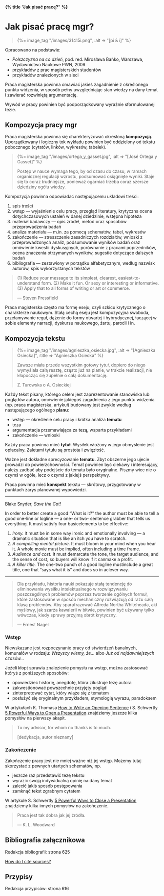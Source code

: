 #### {% title "Jak pisać pracę?" %}

# Jak pisać pracę mgr?

<blockquote>
{%= image_tag "/images/31415i.png", :alt => "[pi &amp; i]" %}
</blockquote>

Opracowano na podstawie:

*  *Polszczyzna na co dzień*, pod. red. Mirosława Bańko,
   Warszawa, Wydawnictwo Naukowe PWN, 2006
*  przykładów z prac magisterskich studentów
*  przykładów znalezionych w sieci

Praca magisterska powinna omawiać jakieś zagadnienie z określonego
punktu widzenia, w sposób pełny uwzględniając stan wiedzy na dany
temat i zawierać rozwiniętą argumentację.

Wywód w pracy powinien być podporządkowany wyraźnie sformułowanej
tezie.


## Kompozycja pracy mgr

Praca magisterska powinna się charekteryzować określoną
**kompozycją**. Uporządkowany i logiczny tok wykładu powinien
być oddzielony od tekstu pobocznego (cytatów, linków,
wykresów, tabelek).

<blockquote>
{%= image_tag "/images/ortega_y_gasset.jpg", :alt => "[José Ortega y Gasset]" %}
<p>
  Postęp w nauce wymaga tego, by od czasu do czasu,
  w ramach organicznej regulacji wzrostu, podsumować
  osiągnięte wyniki. Staje się to coraz trudniejsze,
  ponieważ ogarniać trzeba coraz szersze dziedziny
  ogółu wiedzy.
</p>
</blockquote>

Kompozycja powinna odpowiadać następującemu układowi treści:

1. spis treści
1. wstęp — wyjaśnienie celu pracy, przegląd literatury,
   krytyczna ocena dotychczasowych ustaleń w danej dziedzinie,
   wstępna hipoteza
1. materiał badawczy — opis źródeł, metod oraz sposobów
   przeprowadzenia badań
1. analiza materiału — m.in. za pomocą schematów, tabel, wykresów
1. zakończenie — streszczenie zasadniczych rozdziałów,
   wnioski z przeprowadzonych analiz, podsumowanie wyników
   badań oraz omówienie kwestii dyskusyjnych,
   porównanie z pracami poprzedników, ocena znaczenia
   otrzymanych wyników, sugestie dotyczące dalszych badań
1. bibliografia — zestawiony w porządku alfabetycznym,
   według nazwisk autorów, spis wykorzystanych tekstów

<blockquote>
<p>(1) Reduce your message to its simplest, clearest, easiest-to-understand form.
(2) Make it fun. Or sexy or interesting or informative.
(3) Apply that to all forms of writing or art or commerce.
</p>
<p class="author">— Steven Pressfield</p>
</blockquote>

Praca magisterska często ma formę eseju, czyli szkicu krytycznego
o charakterze naukowym. Stałą cechą eseju jest kompozycyjna
swoboda, przełamywanie reguł, dążenie do formy otwartej
i hybrydycznej, łaczącej w sobie elementy narracji, dyskursu
naukowego, żartu, parodii i in.

## Kompozycja tekstu

<blockquote>
{%= image_tag "/images/agnieszka_osiecka.jpg", :alt => "[Agnieszka Osiecka]", :title => "Agnieszka Osiecka" %}
<p>
  Zawsze miała przede wszystkim gotowy tytuł,
  dopiero do niego wymyślała całą resztę,
  często już na planie, w trakcie realizacji,
  nie kłopocząc się zupełnie o całą dokumentację.
</p>
<p class="author">Z. Turowska o A. Osieckiej</p>
</blockquote>

<!-- Zofia Turowska, Agnieszki. Pejzaże z Agnieszką Osiecką, s. 92 -->

Każdy tekst pisany, którego celem jest zaprezentowanie
stanowiska lub poglądów autora, omówienie jakiegoś
zagadnienia z jego punktu widzenia (np.
praca magisterska, artykuł) budowany jest zwykle
według następującego ogólnego **planu**:

* wstęp — określenie celu pracy i krótka analiza **tematu**
* teza
* argumentacja przemawiająca za tezą, wsparta przykładami
* zakończenie — wnioski

Każdy praca powinna mieć **tytuł**. Wysiłek włożony w jego
obmyślenie jest opłacalny. Zaletami tytułu są prostota
i zwięzłość.

Ważne jest dokładne sprecyzowanie **tematu**.
Zbyt obszerne jego ujecie prowadzi do powierzchowności.
Temat powinien być ciekawy i interesujący, należy
zadbać aby podejście do tematu było oryginalne.
Piszmy wiec nie o czymś w ogóle, lecz o czymś
z jakiejś perspektywy.

Praca powinna mieć **konspekt** tekstu — skrótowy, przygotowany
w punktach zarys planowanej wypowiedzi.

---
Blake Snyder, *Save the Cat!*

In order to better create a good “What is it?” the author
must be able to tell a good one-line or logline — a one-
or two- sentence grabber that tells us everything.
It must satisfy four basicelements to be effective:

1. *Irony.* It must be in some way ironic and emotionally involving
— a dramatic situation that is like an itch you have to scratch.
2. *A compelling mental picture.* It must bloom in your mind when you
hear it. A whole movie must be implied, often including a time frame.
3. *Audience and cost.* It must demarcate the tone, the target audience,
and the sense of cost, so buyers will know if it canmake a profit.
4. *A killer title.* The one-two punch of a good logline mustinclude a
great title, one that “says what it is” and does so in aclever way.
---


<blockquote>
<p>
  Dla przykładu, historia nauki pokazuje stałą tendencję
  do eliminowania wysiłku intelektualnego w rozwiązywaniu
  poszczególnych problemów poprzez tworzenie ogólnych
  formuł, które zastosowane w sposób mechaniczny rozwiązują
  od razu całą klasą problemów. Aby sparafrazować
  Alfreda Northa Whiteheada, akt myślowy, jak szarża
  kawalerii w bitwie, powinien być używany tylko wówczas,
  kiedy sprawy przyjmą obrót krytyczny.
</p>
<p class="author">— Ernest Nagel</p>
</blockquote>

### Wstęp

Niewskazane jest rozpoczynanie pracy od stwierdzeń banalnych,
komunałów w rodzaju: *Wszyscy wiemy, że…* albo
*Już od najdawniejszych czasów…*

Jeżeli kłopt sprawia znalezienie pomysłu na wstęp, można
zastosować któryś z poniższych sposobów:

* opowiedzieć historię, anegdotę, która zilustruje tezę autora
* zakwestionować powszechnie przyjęty pogląd
* zinterpretować cytat, który wiąże się z tematem
* posłużyć się oryginalnym przykładem, etymologią wyrazu,
  paradoksem

W artykułach K. Thomasa
[How to Write an Opening Sentence](http://asserttrue.blogspot.com/)
i S. Schwertly [5 Powerful Ways to Open a Presentation](http://blog.slideshare.net/2013/07/22/5-powerful-ways-to-open-a-presentation/)
znajdziemy jeszcze kilka pomysłów na pierwszy akapit.


<blockquote>
<p>
  To my advisor, for whom no thanks is to much.
</p>
<p class="author">[dedykacja, autor nieznany]</p>
</blockquote>

### Zakończenie

Zakończenie pracy jest nie mniej ważne niż jej wstęp.
Możemy tutaj skorzystać z pewnych utartych schematów, np.

* jeszcze raz przedstawić tezę tekstu
* wyrazić swoją indywidualną opinię na dany temat
* zalecić jakiś sposób postępowania
* zamknąć tekst zgrabnym cytatem

W artykule
S. Schwertly [5 Powerful Ways to Close a Presentation](http://blog.slideshare.net/2013/07/29/5-powerful-ways-to-close-a-presentation/)
znajdziemy kilka innych pomysłów na zakończenie.


<blockquote>
<p>Praca jest tak dobra jak jej źródła.</p>
<p class="author">— K. L. Woodward</p>
</blockquote>


## Bibliografia załącznikowa

Redakcja bibliografii: strona 625

[How do I cite sources?](http://www.plagiarism.org/plag_article_how_do_i_cite_sources.html)


## Przypisy

Redakcja przypisów: strona 616
